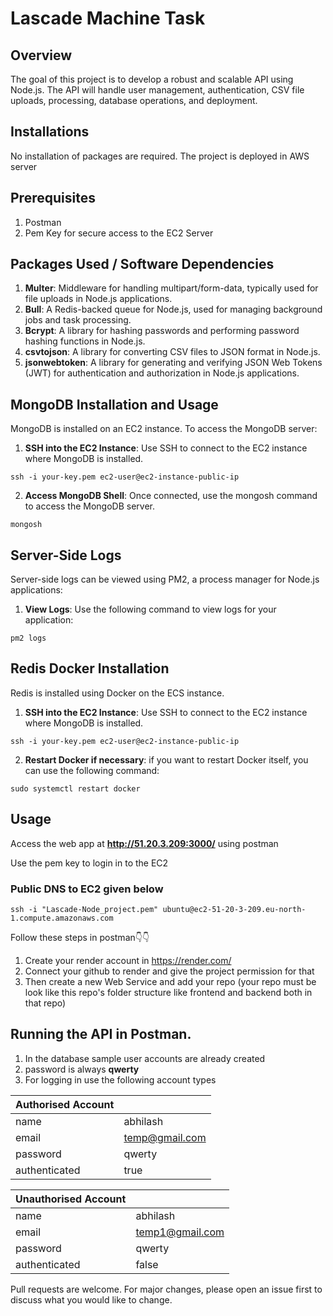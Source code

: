 # Lascade Machine Task

## Overview

The goal of this project is to develop a robust and scalable API using Node.js. The API will handle user management, authentication, CSV file uploads, processing, database operations, and deployment.
## Installations

No installation of packages are required. The project is deployed in AWS server



## Prerequisites

1. Postman
2. Pem Key for secure access to the EC2 Server

## Packages Used / Software Dependencies
1. **Multer**: Middleware for handling multipart/form-data, typically used for file uploads in Node.js applications.
2. **Bull**: A Redis-backed queue for Node.js, used for managing background jobs and task processing.
3. **Bcrypt**: A library for hashing passwords and performing password hashing functions in Node.js.
4. **csvtojson**: A library for converting CSV files to JSON format in Node.js.
5. **jsonwebtoken**: A library for generating and verifying JSON Web Tokens (JWT) for authentication and authorization in Node.js applications.

## MongoDB Installation and Usage
MongoDB is installed on an EC2 instance. To access the MongoDB server:
1. **SSH into the EC2 Instance**: Use SSH to connect to the EC2 instance where MongoDB is installed.
```
ssh -i your-key.pem ec2-user@ec2-instance-public-ip
```
2. **Access MongoDB Shell**: Once connected, use the mongosh command to access the MongoDB server.
```
mongosh
```


## Server-Side Logs
Server-side logs can be viewed using PM2, a process manager for Node.js applications:
1. **View Logs**: Use the following command to view logs for your application:
```
pm2 logs
```

## Redis Docker Installation
Redis is installed using Docker on the ECS instance.
1. **SSH into the EC2 Instance**: Use SSH to connect to the EC2 instance where MongoDB is installed.
```
ssh -i your-key.pem ec2-user@ec2-instance-public-ip
```

2. **Restart Docker if necessary**: if you want to restart Docker itself, you can use the following command:
```
sudo systemctl restart docker
```


## Usage
Access the web app at **http://51.20.3.209:3000/** using postman


Use the pem key to login in to the EC2
### Public DNS to EC2 given below
 ```
ssh -i "Lascade-Node_project.pem" ubuntu@ec2-51-20-3-209.eu-north-1.compute.amazonaws.com
```

Follow these steps in postman👇👇

1. Create your render account in https://render.com/
2. Connect your github to render and give the project permission for that
3. Then create a new Web Service and add your repo (your repo must be look like this repo's folder structure like frontend and backend both in that repo)



## Running the API in Postman.

1. In the database sample user accounts are already created
2. password is always **qwerty**
3. For logging in use the following account types

| Authorised Account | |
| --- | --- |
| name | abhilash |
| email | temp@gmail.com |
| password | qwerty |
| authenticated | true |


| Unauthorised Account | |
| --- | --- |
| name | abhilash |
| email | temp1@gmail.com |
| password | qwerty |
| authenticated | false |

Pull requests are welcome. For major changes, please open an issue first
to discuss what you would like to change.

